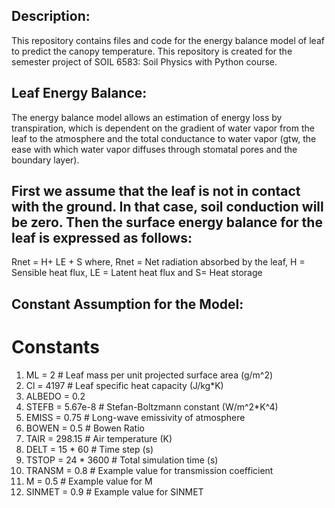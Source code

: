 ## Description: 
This repository contains files and code for the energy balance model of leaf to predict the canopy temperature. This repository is created for the semester project of SOIL 6583: Soil Physics with Python course.


## Leaf Energy Balance: 
The energy balance model allows an estimation of energy loss by transpiration, which is dependent on the gradient of water vapor from the leaf to the atmosphere and the total conductance to water vapor (gtw, the ease with which water vapor diffuses through stomatal pores and the boundary layer).

## First we assume that the leaf is not in contact with the ground. In that case, soil conduction will be zero. Then the surface energy balance for the leaf is expressed as follows:
 Rnet = H+ LE + S 
where, Rnet = Net radiation absorbed by the leaf, H = Sensible heat flux, LE = Latent heat flux and S= Heat storage 


## Constant Assumption for the Model:

# Constants
1. ML = 2  # Leaf mass per unit projected surface area (g/m^2)
2. Cl = 4197  # Leaf specific heat capacity (J/kg*K)
3. ALBEDO = 0.2
4. STEFB = 5.67e-8  # Stefan-Boltzmann constant (W/m^2*K^4)
5. EMISS = 0.75  # Long-wave emissivity of atmosphere
6. BOWEN = 0.5  # Bowen Ratio
7. TAIR =  298.15 # Air temperature (K)
8. DELT = 15 * 60  # Time step (s)
9. TSTOP = 24 * 3600  # Total simulation time (s)
10. TRANSM = 0.8  # Example value for transmission coefficient
11. M = 0.5  # Example value for M
12. SINMET = 0.9  # Example value for SINMET




